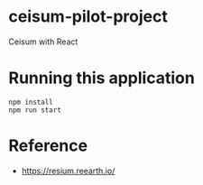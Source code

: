 # ceisum-pilot-project

Ceisum with React

# Running this application


```
npm install
npm run start
```

# Reference

- https://resium.reearth.io/
